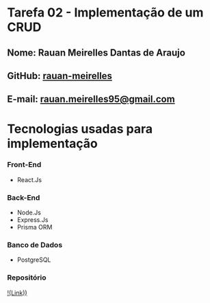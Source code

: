 # Tarefa 02 - Implementação de um CRUD

## Nome: Rauan Meirelles Dantas de Araujo
## GitHub: [rauan-meirelles](https://github.com/rauan-meirelles)
## E-mail: rauan.meirelles95@gmail.com

# Tecnologias usadas para implementação
### Front-End 
- React.Js
### Back-End
- Node.Js
- Express.Js
- Prisma ORM 
### Banco de Dados 
- PostgreSQL
### Repositório
[!(Link))](https://github.com/rauan-meirelles/Crud_Tarefa-02-eng_software.git)

